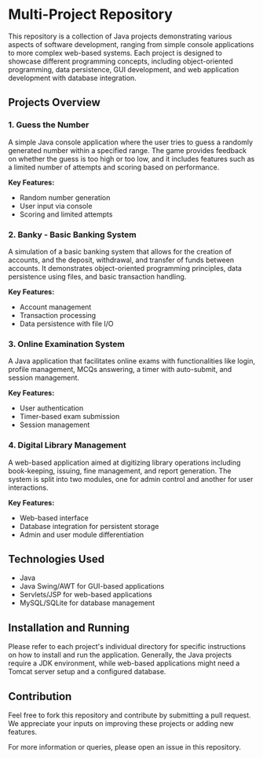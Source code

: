 # Multi-Project Repository

This repository is a collection of Java projects demonstrating various aspects of software development, ranging from simple console applications to more complex web-based systems. Each project is designed to showcase different programming concepts, including object-oriented programming, data persistence, GUI development, and web application development with database integration.

## Projects Overview

### 1. Guess the Number

A simple Java console application where the user tries to guess a randomly generated number within a specified range. The game provides feedback on whether the guess is too high or too low, and it includes features such as a limited number of attempts and scoring based on performance.

**Key Features:**
- Random number generation
- User input via console
- Scoring and limited attempts

### 2. Banky - Basic Banking System

A simulation of a basic banking system that allows for the creation of accounts, and the deposit, withdrawal, and transfer of funds between accounts. It demonstrates object-oriented programming principles, data persistence using files, and basic transaction handling.

**Key Features:**
- Account management
- Transaction processing
- Data persistence with file I/O

### 3. Online Examination System

A Java application that facilitates online exams with functionalities like login, profile management, MCQs answering, a timer with auto-submit, and session management.

**Key Features:**
- User authentication
- Timer-based exam submission
- Session management

### 4. Digital Library Management

A web-based application aimed at digitizing library operations including book-keeping, issuing, fine management, and report generation. The system is split into two modules, one for admin control and another for user interactions.

**Key Features:**
- Web-based interface
- Database integration for persistent storage
- Admin and user module differentiation

## Technologies Used

- Java
- Java Swing/AWT for GUI-based applications
- Servlets/JSP for web-based applications
- MySQL/SQLite for database management

## Installation and Running

Please refer to each project's individual directory for specific instructions on how to install and run the application. Generally, the Java projects require a JDK environment, while web-based applications might need a Tomcat server setup and a configured database.

## Contribution

Feel free to fork this repository and contribute by submitting a pull request. We appreciate your inputs on improving these projects or adding new features.


For more information or queries, please open an issue in this repository.
